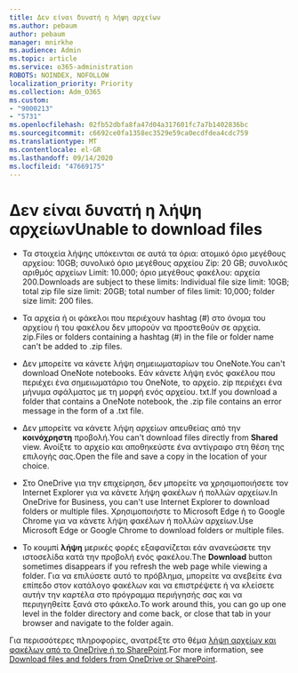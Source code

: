 ```yaml
---
title: Δεν είναι δυνατή η λήψη αρχείων
ms.author: pebaum
author: pebaum
manager: mnirkhe
ms.audience: Admin
ms.topic: article
ms.service: o365-administration
ROBOTS: NOINDEX, NOFOLLOW
localization_priority: Priority
ms.collection: Adm_O365
ms.custom:
- "9000213"
- "5731"
ms.openlocfilehash: 02fb52dbfa8fa47d04a317601fc7a7b1402836bc
ms.sourcegitcommit: c6692ce0fa1358ec3529e59ca0ecdfdea4cdc759
ms.translationtype: MT
ms.contentlocale: el-GR
ms.lasthandoff: 09/14/2020
ms.locfileid: "47669175"
---
```

# <a name="unable-to-download-files"></a><span data-ttu-id="7a2d5-102">Δεν είναι δυνατή η λήψη αρχείων</span><span class="sxs-lookup"><span data-stu-id="7a2d5-102">Unable to download files</span></span>

- <span data-ttu-id="7a2d5-103">Τα στοιχεία λήψης υπόκεινται σε αυτά τα όρια: ατομικό όριο μεγέθους αρχείου: 10GB; συνολικό όριο μεγέθους αρχείου Zip: 20 GB; συνολικός αριθμός αρχείων Limit: 10.000; όριο μεγέθους φακέλου: αρχεία 200.</span><span class="sxs-lookup"><span data-stu-id="7a2d5-103">Downloads are subject to these limits: Individual file size limit: 10GB; total zip file size limit: 20GB; total number of files limit: 10,000; folder size limit: 200 files.</span></span>
- <span data-ttu-id="7a2d5-104">Τα αρχεία ή οι φάκελοι που περιέχουν hashtag (#) στο όνομα του αρχείου ή του φακέλου δεν μπορούν να προστεθούν σε αρχεία. zip.</span><span class="sxs-lookup"><span data-stu-id="7a2d5-104">Files or folders containing a hashtag (#) in the file or folder name can't be added to .zip files.</span></span>  
    
- <span data-ttu-id="7a2d5-105">Δεν μπορείτε να κάνετε λήψη σημειωματαρίων του OneNote.</span><span class="sxs-lookup"><span data-stu-id="7a2d5-105">You can't download OneNote notebooks.</span></span> <span data-ttu-id="7a2d5-106">Εάν κάνετε λήψη ενός φακέλου που περιέχει ένα σημειωματάριο του OneNote, το αρχείο. zip περιέχει ένα μήνυμα σφάλματος με τη μορφή ενός αρχείου. txt.</span><span class="sxs-lookup"><span data-stu-id="7a2d5-106">If you download a folder that contains a OneNote notebook, the .zip file contains an error message in the form of a .txt file.</span></span>  
    
- <span data-ttu-id="7a2d5-107">Δεν μπορείτε να κάνετε λήψη αρχείων απευθείας από την **κοινόχρηστη**  προβολή.</span><span class="sxs-lookup"><span data-stu-id="7a2d5-107">You can't download files directly from **Shared**  view.</span></span> <span data-ttu-id="7a2d5-108">Ανοίξτε το αρχείο και αποθηκεύστε ένα αντίγραφο στη θέση της επιλογής σας.</span><span class="sxs-lookup"><span data-stu-id="7a2d5-108">Open the file and save a copy in the location of your choice.</span></span>  
    
- <span data-ttu-id="7a2d5-109">Στο OneDrive για την επιχείρηση, δεν μπορείτε να χρησιμοποιήσετε τον Internet Explorer για να κάνετε λήψη φακέλων ή πολλών αρχείων.</span><span class="sxs-lookup"><span data-stu-id="7a2d5-109">In OneDrive for Business, you can't use Internet Explorer to download folders or multiple files.</span></span> <span data-ttu-id="7a2d5-110">Χρησιμοποιήστε το Microsoft Edge ή το Google Chrome για να κάνετε λήψη φακέλων ή πολλών αρχείων.</span><span class="sxs-lookup"><span data-stu-id="7a2d5-110">Use Microsoft Edge or Google Chrome to download folders or multiple files.</span></span>  
    
- <span data-ttu-id="7a2d5-111">Το κουμπί **λήψη** μερικές φορές εξαφανίζεται εάν ανανεώσετε την ιστοσελίδα κατά την προβολή ενός φακέλου.</span><span class="sxs-lookup"><span data-stu-id="7a2d5-111">The **Download** button sometimes disappears if you refresh the web page while viewing a folder.</span></span> <span data-ttu-id="7a2d5-112">Για να επιλύσετε αυτό το πρόβλημα, μπορείτε να ανεβείτε ένα επίπεδο στον κατάλογο φακέλων και να επιστρέψετε ή να κλείσετε αυτήν την καρτέλα στο πρόγραμμα περιήγησής σας και να περιηγηθείτε ξανά στο φάκελο.</span><span class="sxs-lookup"><span data-stu-id="7a2d5-112">To work around this, you can go up one level in the folder directory and come back, or close that tab in your browser and navigate to the folder again.</span></span>  
    
<span data-ttu-id="7a2d5-113">Για περισσότερες πληροφορίες, ανατρέξτε στο θέμα [λήψη αρχείων και φακέλων από το OneDrive ή το SharePoint](https://support.office.com/article/download-files-and-folders-from-onedrive-or-sharepoint-5c7397b7-19c7-4893-84fe-d02e8fa5df05).</span><span class="sxs-lookup"><span data-stu-id="7a2d5-113">For more information, see [Download files and folders from OneDrive or SharePoint](https://support.office.com/article/download-files-and-folders-from-onedrive-or-sharepoint-5c7397b7-19c7-4893-84fe-d02e8fa5df05).</span></span>